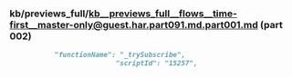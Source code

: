 ### kb/previews_full/kb__previews_full__flows__time-first__master-only@guest.har.part091.md.part001.md (part 002)

```md
           "functionName": "_trySubscribe",
                          "scriptId": "15257",

```

```
